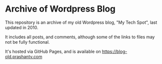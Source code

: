 # Archive of Wordpress Blog

This repository is an archive of my old Wordpress blog, "My Tech Spot", last updated in 2010.

It includes all posts, and comments, although some of the links to files may not be fully functional.

It's hosted via GitHub Pages, and is available on https://blog-old.prashantv.com
